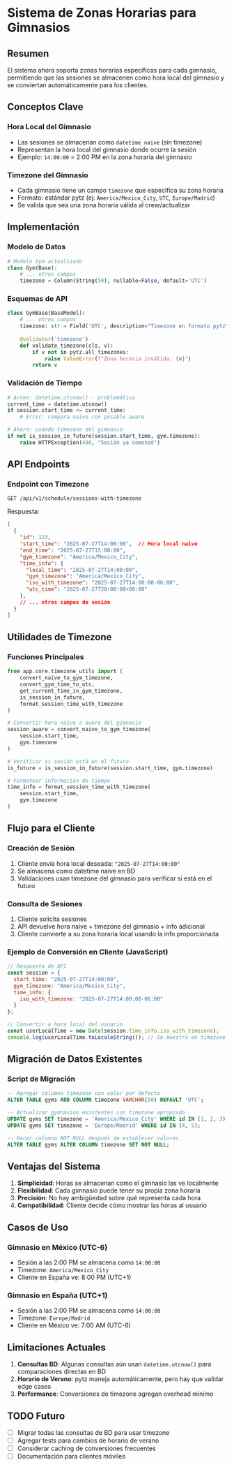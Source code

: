 # Sistema de Zonas Horarias para Gimnasios

## Resumen

El sistema ahora soporta zonas horarias específicas para cada gimnasio, permitiendo que las sesiones se almacenen como hora local del gimnasio y se conviertan automáticamente para los clientes.

## Conceptos Clave

### Hora Local del Gimnasio
- Las sesiones se almacenan como `datetime naive` (sin timezone)
- Representan la hora local del gimnasio donde ocurre la sesión
- Ejemplo: `14:00:00` = 2:00 PM en la zona horaria del gimnasio

### Timezone del Gimnasio
- Cada gimnasio tiene un campo `timezone` que especifica su zona horaria
- Formato: estándar pytz (ej: `America/Mexico_City`, `UTC`, `Europe/Madrid`)
- Se valida que sea una zona horaria válida al crear/actualizar

## Implementación

### Modelo de Datos

```python
# Modelo Gym actualizado
class Gym(Base):
    # ... otros campos
    timezone = Column(String(50), nullable=False, default='UTC')
```

### Esquemas de API

```python
class GymBase(BaseModel):
    # ... otros campos
    timezone: str = Field('UTC', description="Timezone en formato pytz")
    
    @validator('timezone')
    def validate_timezone(cls, v):
        if v not in pytz.all_timezones:
            raise ValueError(f"Zona horaria inválida: {v}")
        return v
```

### Validación de Tiempo

```python
# Antes: datetime.utcnow() - problemático
current_time = datetime.utcnow()
if session.start_time <= current_time:
    # Error: compara naive con posible aware

# Ahora: usando timezone del gimnasio
if not is_session_in_future(session.start_time, gym.timezone):
    raise HTTPException(400, "Sesión ya comenzó")
```

## API Endpoints

### Endpoint con Timezone

```http
GET /api/v1/schedule/sessions-with-timezone
```

Respuesta:
```json
[
  {
    "id": 123,
    "start_time": "2025-07-27T14:00:00",  // Hora local naive
    "end_time": "2025-07-27T15:00:00",
    "gym_timezone": "America/Mexico_City",
    "time_info": {
      "local_time": "2025-07-27T14:00:00",
      "gym_timezone": "America/Mexico_City",
      "iso_with_timezone": "2025-07-27T14:00:00-06:00",
      "utc_time": "2025-07-27T20:00:00+00:00"
    },
    // ... otros campos de sesión
  }
]
```

## Utilidades de Timezone

### Funciones Principales

```python
from app.core.timezone_utils import (
    convert_naive_to_gym_timezone,
    convert_gym_time_to_utc,
    get_current_time_in_gym_timezone,
    is_session_in_future,
    format_session_time_with_timezone
)

# Convertir hora naive a aware del gimnasio
session_aware = convert_naive_to_gym_timezone(
    session.start_time, 
    gym.timezone
)

# Verificar si sesión está en el futuro
is_future = is_session_in_future(session.start_time, gym.timezone)

# Formatear información de tiempo
time_info = format_session_time_with_timezone(
    session.start_time, 
    gym.timezone
)
```

## Flujo para el Cliente

### Creación de Sesión
1. Cliente envía hora local deseada: `"2025-07-27T14:00:00"`
2. Se almacena como datetime naive en BD
3. Validaciones usan timezone del gimnasio para verificar si está en el futuro

### Consulta de Sesiones
1. Cliente solicita sesiones
2. API devuelve hora naive + timezone del gimnasio + info adicional
3. Cliente convierte a su zona horaria local usando la info proporcionada

### Ejemplo de Conversión en Cliente (JavaScript)

```javascript
// Respuesta de API
const session = {
  start_time: "2025-07-27T14:00:00",
  gym_timezone: "America/Mexico_City",
  time_info: {
    iso_with_timezone: "2025-07-27T14:00:00-06:00"
  }
};

// Convertir a hora local del usuario
const userLocalTime = new Date(session.time_info.iso_with_timezone);
console.log(userLocalTime.toLocaleString()); // Se muestra en timezone del usuario
```

## Migración de Datos Existentes

### Script de Migración
```sql
-- Agregar columna timezone con valor por defecto
ALTER TABLE gyms ADD COLUMN timezone VARCHAR(50) DEFAULT 'UTC';

-- Actualizar gymnásios existentes con timezone apropiado
UPDATE gyms SET timezone = 'America/Mexico_City' WHERE id IN (1, 2, 3);
UPDATE gyms SET timezone = 'Europe/Madrid' WHERE id IN (4, 5);

-- Hacer columna NOT NULL después de establecer valores
ALTER TABLE gyms ALTER COLUMN timezone SET NOT NULL;
```

## Ventajas del Sistema

1. **Simplicidad**: Horas se almacenan como el gimnasio las ve localmente
2. **Flexibilidad**: Cada gimnasio puede tener su propia zona horaria
3. **Precisión**: No hay ambigüedad sobre qué representa cada hora
4. **Compatibilidad**: Cliente decide cómo mostrar las horas al usuario

## Casos de Uso

### Gimnasio en México (UTC-6)
- Sesión a las 2:00 PM se almacena como `14:00:00`
- Timezone: `America/Mexico_City`
- Cliente en España ve: 8:00 PM (UTC+1)

### Gimnasio en España (UTC+1)  
- Sesión a las 2:00 PM se almacena como `14:00:00`
- Timezone: `Europe/Madrid`
- Cliente en México ve: 7:00 AM (UTC-6)

## Limitaciones Actuales

1. **Consultas BD**: Algunas consultas aún usan `datetime.utcnow()` para comparaciones directas en BD
2. **Horario de Verano**: pytz maneja automáticamente, pero hay que validar edge cases
3. **Performance**: Conversiones de timezone agregan overhead mínimo

## TODO Futuro

- [ ] Migrar todas las consultas de BD para usar timezone
- [ ] Agregar tests para cambios de horario de verano
- [ ] Considerar caching de conversiones frecuentes
- [ ] Documentación para clientes móviles